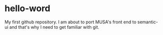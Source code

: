 # hello-word
My first github repository.
I am about to port MUSA's front end to semantic-ui and that's why I need to get familiar with git.
